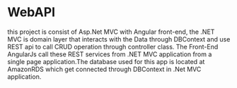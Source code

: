 # WebAPI
this project is consist of Asp.Net MVC with Angular front-end, the .NET MVC is domain layer that interacts with the Data through
DBContext and use REST api to call CRUD operation through controller class. The Front-End AngularJs call these REST services from .NET MVC application from a single page application.The database used for this app is located at AmazonRDS which get connected through DBContext in .Net MVC application.
